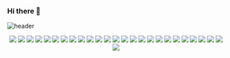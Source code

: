### Hi there 👋
![header](https://capsule-render.vercel.app/api?type=soft&color=auto&height=150&section=header&text=sik-yong%20github&fontSize=90)

<div align="center">
	<img src="https://img.shields.io/badge/Java-007396?style=flat&logo=Java&logoColor=white" />
	<img src="https://img.shields.io/badge/HTML5-E34F26?style=flat&logo=HTML5&logoColor=white" />
	<img src="https://img.shields.io/badge/CSS3-1572B6?style=flat&logo=CSS3&logoColor=white" />
	<img src="https://img.shields.io/badge/JQuery-0769AD?style=flat&logo=JQuery&logoColor=white" />
	<img src="https://img.shields.io/badge/Python-3776AB?style=flat&logo=Python&logoColor=white" />
	<img src="https://img.shields.io/badge/JavaScript-F7DF1E?style=flat&logo=JavaScript&logoColor=white" />
	<img src="https://img.shields.io/badge/Angular-DD0031?style=flat&logo=Angular&logoColor=white" />
	<img src="https://img.shields.io/badge/SPRINGBOOT-6DB33F?style=flat&logo=Spring Boot&logoColor=white" />
	<img src="https://img.shields.io/badge/RabbitMQ-FF6600?style=flat&logo=RabbitMq&logoColor=white" />
	<img src="https://img.shields.io/badge/Apache Kafka-231F20?style=flat&logo=Apache Kafka&logoColor=white" />
	<img src="https://img.shields.io/badge/MySQL-4479A1?style=flat&logo=MySQL&logoColor=white" />
	<img src="https://img.shields.io/badge/PostgreSQL-4169E1?style=flat&logo=PostgreSQL&logoColor=white" />
	<img src="https://img.shields.io/badge/AmazonS3-569A31?style=flat&logo=Amazon S3&logoColor=white" />
	<img src="https://img.shields.io/badge/IntelliJ-000000?style=flat&logo=IntelliJ IDEA&logoColor=white" />
	<img src="https://img.shields.io/badge/Eclipse-2C2255?style=flat&logo=Eclipse IDE&logoColor=white" />
	<img src="https://img.shields.io/badge/Linux-FCC624?style=flat&logo=Linux&logoColor=white" />
	<img src="https://img.shields.io/badge/Subversion-809CC9?style=flat&logo=Subversion&logoColor=white" />
	<img src="https://img.shields.io/badge/Github-181717?style=flat&logo=Github&logoColor=white" />
	<img src="https://img.shields.io/badge/Gitea-609926?style=flat&logo=Gitea&logoColor=white" />
	<img src="https://img.shields.io/badge/Argo-EF7B4D?style=flat&logo=Argo&logoColor=white" />
	<img src="https://img.shields.io/badge/Jenkins-D24939?style=flat&logo=Jenkins&logoColor=white" />
	<img src="https://img.shields.io/badge/Jupyter Notebook-F37626?style=flat&logo=Jupyter&logoColor=white" />
	<img src="https://img.shields.io/badge/Jmeter-D22128?style=flat&logo=Apache JMeter&logoColor=white" />
	<img src="https://img.shields.io/badge/Confluence-172B4D?style=flat&logo=Confluence&logoColor=white" />
	<img src="https://img.shields.io/badge/Slack-4A154B?style=flat&logo=Slack&logoColor=white" />
	<img src="https://img.shields.io/badge/Postman-FF6C37?style=flat&logo=Postman&logoColor=white" />
</div>

<!--
**sik-yong/sik-yong** is a ✨ _special_ ✨ repository because its `README.md` (this file) appears on your GitHub profile.

Here are some ideas to get you started:

- 🔭 I’m currently working on ...
- 🌱 I’m currently learning ...
- 👯 I’m looking to collaborate on ...
- 🤔 I’m looking for help with ...
- 💬 Ask me about ...
- 📫 How to reach me: ...
- 😄 Pronouns: ...
- ⚡ Fun fact: ...
-->
